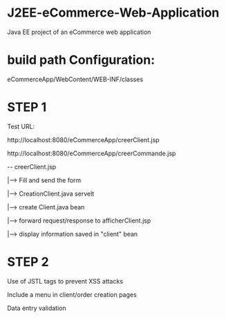 # J2EE-eCommerce-Web-Application
Java EE project of an eCommerce web application

# build path Configuration:
eCommerceApp/WebContent/WEB-INF/classes


# STEP 1 #

Test URL: 

http://localhost:8080/eCommerceApp/creerClient.jsp 

http://localhost:8080/eCommerceApp/creerCommande.jsp 


 --  creerClient.jsp 
 
|--> Fill and send the form 

|--> CreationClient.java servelt 

|--> create Client.java bean 

|--> forward request/response to afficherClient.jsp 

|--> display information saved in "client" bean 


# STEP 2 #

Use of JSTL tags to prevent XSS attacks

Include a menu in client/order creation pages

Data entry validation


